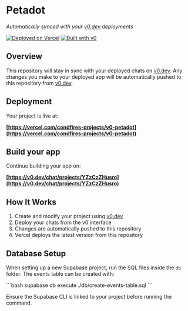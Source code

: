 # Petadot

*Automatically synced with your [v0.dev](https://v0.dev) deployments*

[![Deployed on Vercel](https://img.shields.io/badge/Deployed%20on-Vercel-black?style=for-the-badge&logo=vercel)](https://vercel.com/condfires-projects/v0-petadot)
[![Built with v0](https://img.shields.io/badge/Built%20with-v0.dev-black?style=for-the-badge)](https://v0.dev/chat/projects/YZzCzZHusro)

## Overview

This repository will stay in sync with your deployed chats on [v0.dev](https://v0.dev).
Any changes you make to your deployed app will be automatically pushed to this repository from [v0.dev](https://v0.dev).

## Deployment

Your project is live at:

**[https://vercel.com/condfires-projects/v0-petadot](https://vercel.com/condfires-projects/v0-petadot)**

## Build your app

Continue building your app on:

**[https://v0.dev/chat/projects/YZzCzZHusro](https://v0.dev/chat/projects/YZzCzZHusro)**

## How It Works

1. Create and modify your project using [v0.dev](https://v0.dev)
2. Deploy your chats from the v0 interface
3. Changes are automatically pushed to this repository
4. Vercel deploys the latest version from this repository

## Database Setup

When setting up a new Supabase project, run the SQL files inside the `db` folder. The events table can be created with:

\`\`\`bash
supabase db execute ./db/create-events-table.sql
\`\`\`

Ensure the Supabase CLI is linked to your project before running the command.
